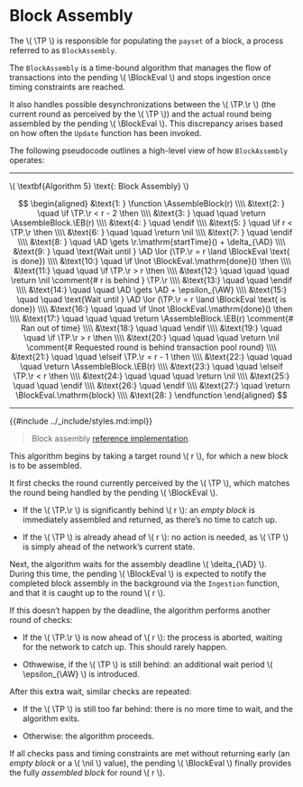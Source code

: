 $$
\newcommand \TP {\mathrm{TxPool}}
\newcommand \AD {\mathrm{assemblyDeadline}}
\newcommand \AW {\mathrm{assemblyWait}}
\newcommand \AssembleBlock {\mathrm{AssembleBlock}}
\newcommand \BlockEval {\mathrm{BlockEvaluator}}
\newcommand \EB {\mathrm{emptyBlock}}
\newcommand \r {\mathrm{round}}
\newcommand \function {\textbf{function }}
\newcommand \return {\textbf{return }}
\newcommand \endfunction {\textbf{end function}}
\newcommand \if {\textbf{if }}
\newcommand \elseif {\textbf{else if }}
\newcommand \then {\textbf{ then}}
\newcommand \endif {\textbf{end if}}
\newcommand \comment {\qquad \small \textsf}
\newcommand \nil {\mathit{nil}}
$$

# Block Assembly

The \\( \TP \\) is responsible for populating the `payset` of a block, a process
referred to as `BlockAssembly`.

The `BlockAssembly` is a time-bound algorithm that manages the flow of transactions
into the pending \\( \BlockEval \\) and stops ingestion once timing constraints are reached.

It also handles possible desynchronizations between the \\( \TP.\r \\) (the current
round as perceived by the \\( \TP \\)) and the actual round being assembled by the
pending \\( \BlockEval \\). This discrepancy arises based on how often the `Update`
function has been invoked.

The following pseudocode outlines a high-level view of how `BlockAssembly` operates:

---

\\( \textbf{Algorithm 5} \text{: Block Assembly} \\)

$$
\begin{aligned}
&\text{1: } \function \AssembleBlock(r) \\\\
&\text{2: } \quad \if \TP.\r < r - 2 \then \\\\
&\text{3: } \quad \quad \return \AssembleBlock.\EB(r) \\\\
&\text{4: } \quad \endif \\\\
&\text{5: } \quad \if r < \TP.\r \then \\\\
&\text{6: } \quad \quad \return \nil \\\\
&\text{7: } \quad \endif \\\\
&\text{8: } \quad \AD \gets \r.\mathrm{startTime}() + \delta_{\AD} \\\\
&\text{9: } \quad \text{Wait until } \AD \lor (\TP.\r = r \land \BlockEval \text{ is done}) \\\\
&\text{10:} \quad \if \lnot \BlockEval.\mathrm{done}() \then \\\\
&\text{11:} \quad \quad \if \TP.\r > r \then \\\\
&\text{12:} \quad \quad \quad \return \nil \comment{# r is behind } \TP.\r \\\\
&\text{13:} \quad \quad \endif \\\\
&\text{14:} \quad \quad \AD \gets \AD + \epsilon_{\AW} \\\\
&\text{15:} \quad \quad \text{Wait until } \AD \lor (\TP.\r = r \land \BlockEval \text{ is done}) \\\\
&\text{16:} \quad \quad \if \lnot \BlockEval.\mathrm{done}() \then \\\\
&\text{17:} \quad \quad \quad \return \AssembleBlock.\EB(r) \comment{# Ran out of time} \\\\
&\text{18:} \quad \quad \endif \\\\
&\text{19:} \quad \quad \if \TP.\r > r \then \\\\
&\text{20:} \quad \quad \quad \return \nil \comment{# Requested round is behind transaction pool round} \\\\
&\text{21:} \quad \quad \elseif \TP.\r = r - 1 \then \\\\
&\text{22:} \quad \quad \quad \return \AssembleBlock.\EB(r) \\\\
&\text{23:} \quad \quad \elseif \TP.\r < r \then \\\\
&\text{24:} \quad \quad \quad \return \nil \\\\
&\text{25:} \quad \quad \endif \\\\
&\text{26:} \quad \endif \\\\
&\text{27:} \quad \return \BlockEval.\mathrm{block} \\\\
&\text{28: } \endfunction
\end{aligned}
$$

---

{{#include ../_include/styles.md:impl}}
> Block assembly [reference implementation](https://github.com/algorand/go-algorand/blob/b6e5bcadf0ad3861d4805c51cbf3f695c38a93b7/data/pools/transactionPool.go#L860).

This algorithm begins by taking a target round \\( r \\), for which a new block
is to be assembled.

It first checks the round currently perceived by the \\( \TP \\), which matches the
round being handled by the pending \\( \BlockEval \\).

- If the \\( \TP.\r \\) is significantly behind \\( r \\): an _empty block_ is immediately
assembled and returned, as there’s no time to catch up.

- If the \\( \TP \\) is already ahead of \\( r \\): no action is needed, as \\( \TP \\)
is simply ahead of the network’s current state.

Next, the algorithm waits for the assembly deadline \\( \delta_{\AD} \\). During
this time, the pending \\( \BlockEval \\) is expected to notify the completed block
assembly in the background via the `Ingestion` function, and that it is caught
up to the round \\( r \\).

If this doesn’t happen by the deadline, the algorithm performs another round of checks:

- If the \\( \TP.\r \\) is now ahead of \\( r \\): the process is aborted, waiting
for the network to catch up. This should rarely happen.

- Othwewise, if the \\( \TP \\) is still behind: an additional wait period \\( \epsilon_{\AW} \\)
is introduced.

After this extra wait, similar checks are repeated:

- If the \\( \TP \\) is still too far behind: there is no more time to wait, and
the algorithm exits.

- Otherwise: the algorithm proceeds.

If all checks pass and timing constraints are met without returning early (an _empty
block_ or a \\( \nil \\) value), the pending \\( \BlockEval \\) finally provides
the fully _assembled block_ for round \\( r \\).